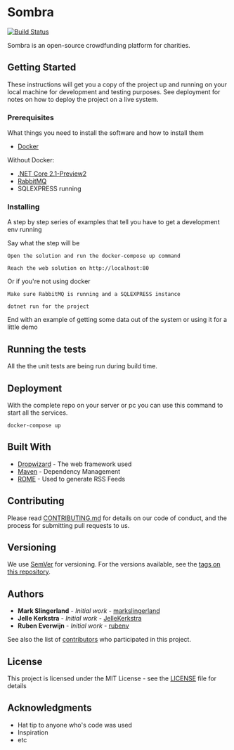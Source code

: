 # Sombra

[![Build Status](https://travis-ci.org/markslingerland/Sombra.svg?branch=master)](https://travis-ci.org/markslingerland/Sombra)

Sombra is an open-source crowdfunding platform for charities.

## Getting Started

These instructions will get you a copy of the project up and running on your local machine for development and testing purposes. See deployment for notes on how to deploy the project on a live system.

### Prerequisites

What things you need to install the software and how to install them


* [Docker](https://www.docker.com/get-docker)

Without Docker:

* [.NET Core 2.1-Preview2](https://www.microsoft.com/net/download/dotnet-core/sdk-2.1.300-preview2)
* [RabbitMQ](https://www.rabbitmq.com/download.html)
* SQLEXPRESS running



### Installing

A step by step series of examples that tell you have to get a development env running

Say what the step will be

```
Open the solution and run the docker-compose up command

Reach the web solution on http://localhost:80
```

Or if you're not using docker

```
Make sure RabbitMQ is running and a SQLEXPRESS instance

dotnet run for the project
```

End with an example of getting some data out of the system or using it for a little demo

## Running the tests

All the the unit tests are being run during build time.

## Deployment

With the complete repo on your server or pc you can use this command to start all the services.

```
docker-compose up
```

## Built With

* [Dropwizard](http://www.dropwizard.io/1.0.2/docs/) - The web framework used
* [Maven](https://maven.apache.org/) - Dependency Management
* [ROME](https://rometools.github.io/rome/) - Used to generate RSS Feeds

## Contributing

Please read [CONTRIBUTING.md](https://gist.github.com/) for details on our code of conduct, and the process for submitting pull requests to us.

## Versioning

We use [SemVer](http://semver.org/) for versioning. For the versions available, see the [tags on this repository](https://github.com/your/project/tags). 

## Authors

* **Mark Slingerland** - *Initial work* - [markslingerland](https://github.com/markslingerland)
* **Jelle Kerkstra** - *Initial work* - [JelleKerkstra](https://github.com/JelleKerkstra)
* **Ruben Everwijn** - *Initial work* - [rubenv](https://github.com/rubenv)

See also the list of [contributors](https://github.com/markslingerland/sombra/contributors) who participated in this project.

## License

This project is licensed under the MIT License - see the [LICENSE](LICENSE) file for details

## Acknowledgments

* Hat tip to anyone who's code was used
* Inspiration
* etc
